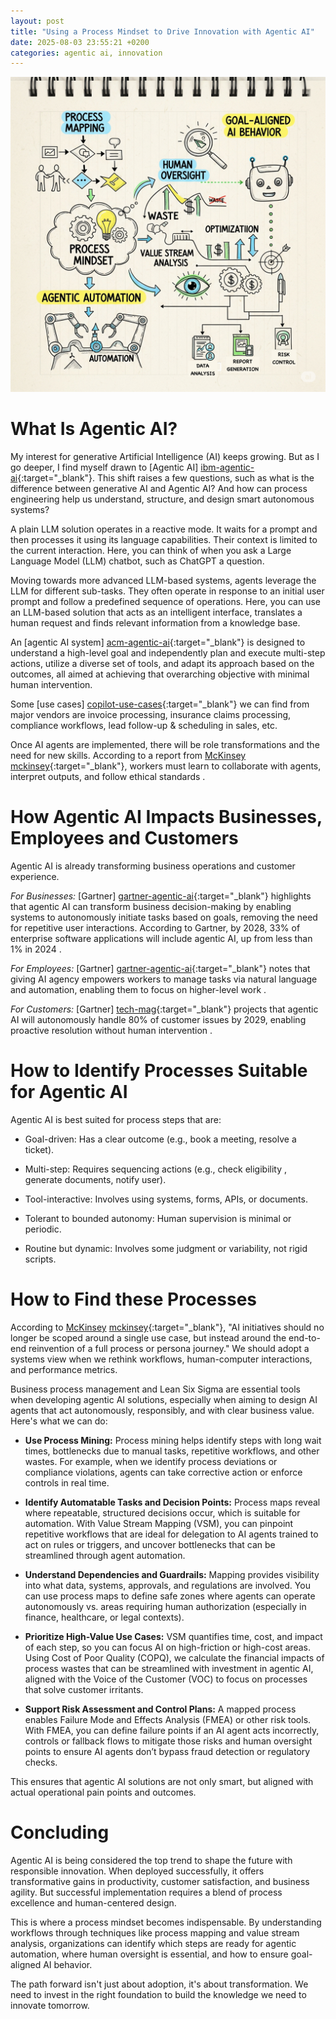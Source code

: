 ```yaml
---
layout: post
title: "Using a Process Mindset to Drive Innovation with Agentic AI"
date: 2025-08-03 23:55:21 +0200
categories: agentic ai, innovation
---
```


![Image generated from Google Gemini](/images/posts/process-agentic-ai-post.jpg) 

# What Is Agentic AI?

My interest for generative Artificial Intelligence (AI) keeps growing. But as I go deeper, I find myself drawn to [Agentic AI] [ibm-agentic-ai]{:target="_blank"}. This shift raises a few questions, such as what is the difference between generative AI and Agentic AI? And how can process engineering help us understand, structure, and design smart autonomous systems?

A plain LLM solution operates in a reactive mode. It waits for a prompt and then processes it using its language capabilities. Their context is limited to the current interaction. Here, you can think of when you ask a Large Language Model (LLM) chatbot, such as ChatGPT a question.

Moving towards more advanced LLM-based systems, agents leverage the LLM for different sub-tasks. They often operate in response to an initial user prompt and follow a predefined sequence of operations. Here, you can use an LLM-based solution that acts as an intelligent interface, translates a human request and finds relevant information from a knowledge base. 

An [agentic AI system] [acm-agentic-ai]{:target="_blank"} is designed to understand a high-level goal and independently plan and execute multi-step actions, utilize a diverse set of tools, and adapt its approach based on the outcomes, all aimed at achieving that overarching objective with minimal human intervention. 

<!-- more -->

Some [use cases] [copilot-use-cases]{:target="_blank"} we can find from major vendors are invoice processing, insurance claims processing, compliance workflows, lead follow-up & scheduling in sales, etc.

Once AI agents are implemented, there will be role transformations and the need for new skills. According to a report from [McKinsey] [mckinsey]{:target="_blank"}, workers must learn to collaborate with agents, interpret outputs, and follow ethical standards .

# How Agentic AI Impacts Businesses, Employees and Customers

Agentic AI is already transforming business operations and customer experience.

*For Businesses:*  [Gartner] [gartner-agentic-ai]{:target="_blank"} highlights that agentic AI can transform business decision-making by enabling systems to autonomously initiate tasks based on goals, removing the need for repetitive user interactions. According to Gartner, by 2028, 33% of enterprise software applications will include agentic AI, up from less than 1% in 2024 .

*For Employees:* [Gartner] [gartner-agentic-ai]{:target="_blank"} notes that giving AI agency empowers workers to manage tasks via natural language and automation, enabling them to focus on higher-level work .

*For Customers:* [Gartner] [tech-mag]{:target="_blank"} projects that agentic AI will autonomously handle 80% of customer issues by 2029, enabling proactive resolution without human intervention .

# How to Identify Processes Suitable for Agentic AI

Agentic AI is best suited for process steps that are:

- Goal-driven: Has a clear outcome (e.g., book a meeting, resolve a ticket).

- Multi-step: Requires sequencing actions (e.g., check eligibility , generate documents, notify user).

- Tool-interactive: Involves using systems, forms, APIs, or documents.

- Tolerant to bounded autonomy: Human supervision is minimal or periodic.

- Routine but dynamic: Involves some judgment or variability, not rigid scripts.

# How to Find these Processes

According to [McKinsey] [mckinsey]{:target="_blank"}, "AI initiatives should no longer be scoped around a single use case, but instead around the end-to-end reinvention of a full process or persona journey." We should adopt a systems view when we rethink workflows, human-computer interactions, and performance metrics.

Business process management and Lean Six Sigma are essential tools when developing agentic AI solutions, especially when aiming to design AI agents that act autonomously, responsibly, and with clear business value. Here's what we can do:

- **Use Process Mining:** Process mining helps identify steps with long wait times, bottlenecks due to manual tasks, repetitive workflows, and other wastes. For example, when we identify process deviations or compliance violations, agents can take corrective action or enforce controls in real time.

- **Identify Automatable Tasks and Decision Points:** Process maps reveal where repeatable, structured decisions occur, which is suitable for automation. With Value Stream Mapping (VSM), you can pinpoint repetitive workflows that are ideal for delegation to AI agents trained to act on rules or triggers, and uncover bottlenecks that can be streamlined through agent automation.

- **Understand Dependencies and Guardrails:** Mapping provides visibility into what data, systems, approvals, and regulations are involved. You can use process maps to define safe zones where agents can operate autonomously vs. areas requiring human authorization (especially in finance, healthcare, or legal contexts).

- **Prioritize High-Value Use Cases:** VSM quantifies time, cost, and impact of each step, so you can focus AI on high-friction or high-cost areas. Using Cost of Poor Quality (COPQ), we calculate the financial impacts of process wastes that can be streamlined with investment in agentic AI, aligned with the Voice of the Customer (VOC) to focus on processes that solve customer irritants.

- **Support Risk Assessment and Control Plans:** A mapped process enables Failure Mode and Effects Analysis (FMEA) or other risk tools. With FMEA, you can define failure points if an AI agent acts incorrectly, controls or fallback flows to mitigate those risks and human oversight points to ensure AI agents don’t bypass fraud detection or regulatory checks.

This ensures that agentic AI solutions are not only smart, but aligned with actual operational pain points and outcomes.

# Concluding

Agentic AI is being considered the top trend to shape the future with responsible innovation. When deployed successfully, it offers transformative gains in productivity, customer satisfaction, and business agility. But successful implementation requires a blend of process excellence and human-centered design.

This is where a process mindset becomes indispensable. By understanding workflows through techniques like process mapping and value stream analysis, organizations can identify which steps are ready for agentic automation, where human oversight is essential, and how to ensure goal-aligned AI behavior.

The path forward isn't just about adoption, it's about transformation. We need to invest in the right foundation to build the knowledge we need to innovate tomorrow.

[ibm-agentic-ai]: https://www.ibm.com/think/insights/agentic-ai

[acm-agentic-ai]: https://cacm.acm.org/blogcacm/ais-next-leap-agentic-intelligence/?utm_source=chatgpt.com

[gartner-agentic-ai]:https://www.gartner.com/en/articles/intelligent-agent-in-ai

[tech-mag]: https://technologymagazine.com/articles/gartner-how-agentic-ai-is-shaping-business-decision-making?utm_source=chatgpt.com

[mckinsey]: https://www.mckinsey.com/capabilities/quantumblack/our-insights/seizing-the-agentic-ai-advantage?utm_source=chatgpt.com

[salesforce]: https://www.salesforce.com/news/stories/agentic-ai-impact-on-workforce/?utm_source=chatgpt.com

[copilot-use-cases]: https://blogs.microsoft.com/blog/2025/04/28/how-agentic-ai-is-driving-ai-first-business-transformation-for-customers-to-achieve-more/?utm_source=chatgpt.com
